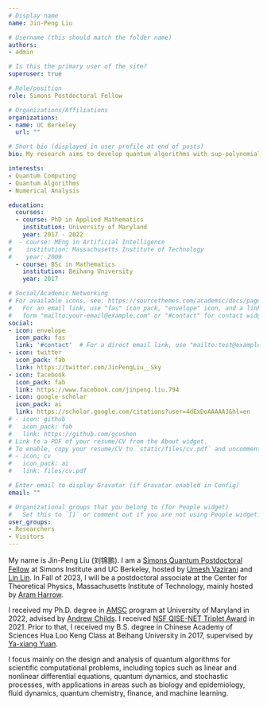 ```yaml
---
# Display name
name: Jin-Peng Liu

# Username (this should match the folder name)
authors:
- admin

# Is this the primary user of the site?
superuser: true

# Role/position
role: Simons Postdoctoral Fellow

# Organizations/Affiliations
organizations:
- name: UC Berkeley
  url: ""

# Short bio (displayed in user profile at end of posts)
bio: My research aims to develop quantum algorithms with sup-polynomial speed-ups over classical algorithms, including topics such as quantum PDE solvers, quantum optimization and quantum machine learning.

interests:
- Quantum Computing
- Quantum Algorithms
- Numerical Analysis

education:
  courses:
  - course: PhD in Applied Mathematics
    institution: University of Maryland
    year: 2017 - 2022
#  - course: MEng in Artificial Intelligence
#    institution: Massachusetts Institute of Technology
#    year: 2009
  - course: BSc in Mathematics
    institution: Beihang University
    year: 2017

# Social/Academic Networking
# For available icons, see: https://sourcethemes.com/academic/docs/page-builder/#icons
#   For an email link, use "fas" icon pack, "envelope" icon, and a link in the
#   form "mailto:your-email@example.com" or "#contact" for contact widget.
social:
- icon: envelope
  icon_pack: fas
  link: '#contact'  # For a direct email link, use "mailto:test@example.org".
- icon: twitter
  icon_pack: fab
  link: https://twitter.com/JinPengLiu__Sky
- icon: facebook
  icon_pack: fab
  link: https://www.facebook.com/jinpeng.liu.794
- icon: google-scholar
  icon_pack: ai
  link: https://scholar.google.com/citations?user=4dExDoAAAAAJ&hl=en
# - icon: github
#   icon_pack: fab
#   link: https://github.com/gcushen
# Link to a PDF of your resume/CV from the About widget.
# To enable, copy your resume/CV to `static/files/cv.pdf` and uncomment the lines below.
# - icon: cv
#   icon_pack: ai
#   link: files/cv.pdf

# Enter email to display Gravatar (if Gravatar enabled in Config)
email: ""

# Organizational groups that you belong to (for People widget)
#   Set this to `[]` or comment out if you are not using People widget.
user_groups:
- Researchers
- Visitors
---
```


My name is Jin-Peng Liu (刘锦鹏). I am a [Simons Quantum Postdoctoral Fellow](https://simons.berkeley.edu/people/jin-peng-liu) at Simons Institute and UC Berkeley, hosted by [Umesh Vazirani](https://people.eecs.berkeley.edu/~vazirani/) and [Lin Lin](https://math.berkeley.edu/~linlin/). In Fall of 2023, I will be a postdoctoral associate at the Center for Theoretical Physics, Massachusetts Institute of Technology, mainly hosted by [Aram Harrow](http://www.mit.edu/~aram/).

I received my Ph.D. degree in [AMSC](https://amsc.umd.edu/) program at University of Maryland in 2022, advised by [Andrew Childs](http://www.cs.umd.edu/~amchilds/). I received [NSF QISE-NET Triplet Award](https://qisenet.uchicago.edu/overview/) in 2021. Prior to that, I received my B.S. degree in Chinese Academy of Sciences Hua Loo Keng Class at Beihang University in 2017, supervised by [Ya-xiang Yuan](http://lsec.cc.ac.cn/~yyx/).

I focus mainly on the design and analysis of quantum algorithms for scientific computational problems, including topics such as linear and nonlinear differential equations, quantum dynamics, and stochastic processes, with applications in areas such as biology and epidemiology, fluid dynamics, quantum chemistry, finance, and machine learning. 

